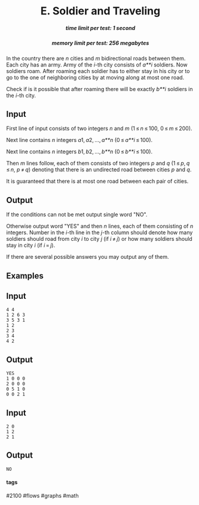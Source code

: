 <h1 style='text-align: center;'> E. Soldier and Traveling</h1>

<h5 style='text-align: center;'>time limit per test: 1 second</h5>
<h5 style='text-align: center;'>memory limit per test: 256 megabytes</h5>

In the country there are *n* cities and *m* bidirectional roads between them. Each city has an army. Army of the *i*-th city consists of *a**i* soldiers. Now soldiers roam. After roaming each soldier has to either stay in his city or to go to the one of neighboring cities by at moving along at most one road.

Check if is it possible that after roaming there will be exactly *b**i* soldiers in the *i*-th city.

## Input

First line of input consists of two integers *n* and *m* (1 ≤ *n* ≤ 100, 0 ≤ *m* ≤ 200).

Next line contains *n* integers *a*1, *a*2, ..., *a**n* (0 ≤ *a**i* ≤ 100).

Next line contains *n* integers *b*1, *b*2, ..., *b**n* (0 ≤ *b**i* ≤ 100).

Then *m* lines follow, each of them consists of two integers *p* and *q* (1 ≤ *p*, *q* ≤ *n*, *p* ≠ *q*) denoting that there is an undirected road between cities *p* and *q*. 

It is guaranteed that there is at most one road between each pair of cities.

## Output

If the conditions can not be met output single word "NO".

Otherwise output word "YES" and then *n* lines, each of them consisting of *n* integers. Number in the *i*-th line in the *j*-th column should denote how many soldiers should road from city *i* to city *j* (if *i* ≠ *j*) or how many soldiers should stay in city *i* (if *i* = *j*).

If there are several possible answers you may output any of them.

## Examples

## Input


```
4 4  
1 2 6 3  
3 5 3 1  
1 2  
2 3  
3 4  
4 2  

```
## Output


```
YES  
1 0 0 0   
2 0 0 0   
0 5 1 0   
0 0 2 1   

```
## Input


```
2 0  
1 2  
2 1  

```
## Output


```
NO
```


#### tags 

#2100 #flows #graphs #math 